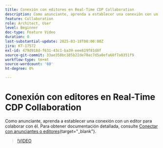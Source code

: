 ```yaml
---
title: Conexión con editores en Real-Time CDP Collaboration
description: Como anunciante, aprenda a establecer una conexión con un editor para colaborar con él.
feature: Collaboration
role: Architect, User
level: Beginner
doc-type: Feature Video
duration: 0
last-substantial-update: 2025-03-18T00:00:00Z
jira: KT-17572
exl-id: 479d918d-f631-43c1-ba39-eee819f81d8f
source-git-commit: 33ae358bc385b22de78ac7d5a0efa60f7a0351f9
workflow-type: tm+mt
source-wordcount: '60'
ht-degree: 0%

---
```


# Conexión con editores en Real-Time CDP Collaboration

Como anunciante, aprenda a establecer una conexión con un editor para colaborar con él. Para obtener documentación detallada, consulte [Conectar con anunciantes o editores](https://experienceleague.adobe.com/es/docs/real-time-cdp-collaboration/using/connect/establishing-connections){target="_blank"}.

>[!VIDEO](https://video.tv.adobe.com/v/3452218/?learn=on&enablevpops)
